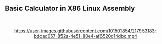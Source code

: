 <h2> Basic Calculator in X86 Linux Assembly </h2>
<br/>


<div align="center">

https://user-images.githubusercontent.com/101501854/217953183-bddad057-852a-4e51-80e4-af6520d14dbc.mp4

</div
